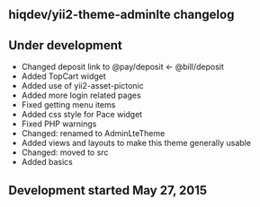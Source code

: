 hiqdev/yii2-theme-adminlte changelog
------------------------------------

## Under development

- Changed deposit link to @pay/deposit <- @bill/deposit
- Added TopCart widget
- Added use of yii2-asset-pictonic
- Added more login related pages
- Fixed getting menu items
- Added css style for Pace widget
- Fixed PHP warnings
- Changed: renamed to AdminLteTheme
- Added views and layouts to make this theme generally usable
- Changed: moved to src
- Added basics

## Development started May 27, 2015

